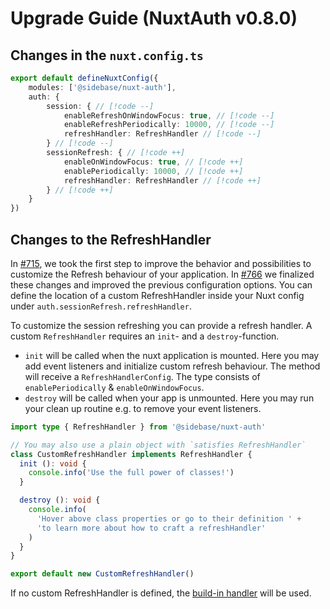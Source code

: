 # Upgrade Guide (NuxtAuth v0.8.0)

## Changes in the `nuxt.config.ts`

```ts
export default defineNuxtConfig({
	modules: ['@sidebase/nuxt-auth'],
	auth: {
		session: { // [!code --]
			enableRefreshOnWindowFocus: true, // [!code --]
			enableRefreshPeriodically: 10000, // [!code --]
 			refreshHandler: RefreshHandler // [!code --]
 		} // [!code --]
		sessionRefresh: { // [!code ++]
			enableOnWindowFocus: true, // [!code ++]
			enablePeriodically: 10000, // [!code ++]
			refreshHandler: RefreshHandler // [!code ++]
		} // [!code ++]
	}
})
```

## Changes to the RefreshHandler

In [#715](https://github.com/sidebase/nuxt-auth/pull/715), we took the first step to improve the behavior and possibilities to customize the Refresh behaviour of your application. In [#766](https://github.com/sidebase/nuxt-auth/pull/766) we finalized these changes and improved the previous configuration options. You can define the location of a custom RefreshHandler inside your Nuxt config under `auth.sessionRefresh.refreshHandler`. 

To customize the session refreshing you can provide a refresh handler. A custom `RefreshHandler` requires an `init`- and a `destroy`-function.

- `init` will be called when the nuxt application is mounted. Here you may add event listeners and initialize custom refresh behaviour. The method will receive a `RefreshHandlerConfig`. The type consists of `enablePeriodically` & `enableOnWindowFocus`.
- `destroy` will be called when your app is unmounted. Here you may run your clean up routine e.g. to remove your event listeners.

```ts
import type { RefreshHandler } from '@sidebase/nuxt-auth'

// You may also use a plain object with `satisfies RefreshHandler`
class CustomRefreshHandler implements RefreshHandler {
  init (): void {
    console.info('Use the full power of classes!')
  }

  destroy (): void {
    console.info(
      'Hover above class properties or go to their definition ' +
      'to learn more about how to craft a refreshHandler'
    )
  }
}

export default new CustomRefreshHandler()
```

If no custom RefreshHandler is defined, the [build-in handler](https://github.com/sidebase/nuxt-auth/blob/main/src/runtime/utils/refreshHandler.ts) will be used.
